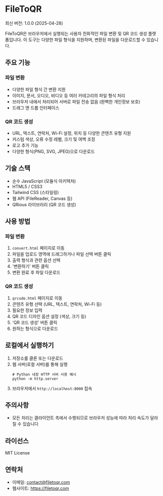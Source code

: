 # FileToQR

최신 버전: 1.0.0 (2025-04-28)

FileToQR은 브라우저에서 실행되는 사용자 친화적인 파일 변환 및 QR 코드 생성 플랫폼입니다. 이 도구는 다양한 파일 형식을 지원하며, 변환된 파일을 다운로드할 수 있습니다.

## 주요 기능

### 파일 변환
- 다양한 파일 형식 간 변환 지원
- 이미지, 문서, 오디오, 비디오 등 여러 카테고리의 파일 형식 처리
- 브라우저 내에서 처리되어 서버로 파일 전송 없음 (완벽한 개인정보 보호)
- 드래그 앤 드롭 인터페이스

### QR 코드 생성
- URL, 텍스트, 연락처, Wi-Fi 설정, 위치 등 다양한 콘텐츠 유형 지원
- 커스텀 색상, 오류 수정 레벨, 크기 및 여백 조정
- 로고 추가 기능
- 다양한 형식(PNG, SVG, JPEG)으로 다운로드

## 기술 스택

- 순수 JavaScript (모듈식 아키텍처)
- HTML5 / CSS3
- Tailwind CSS (스타일링)
- 웹 API (FileReader, Canvas 등)
- QRious 라이브러리 (QR 코드 생성)

## 사용 방법

### 파일 변환

1. `convert.html` 페이지로 이동
2. 파일을 업로드 영역에 드래그하거나 파일 선택 버튼 클릭
3. 출력 형식과 관련 옵션 선택
4. '변환하기' 버튼 클릭
5. 변환 완료 후 파일 다운로드

### QR 코드 생성

1. `qrcode.html` 페이지로 이동
2. 콘텐츠 유형 선택 (URL, 텍스트, 연락처, Wi-Fi 등)
3. 필요한 정보 입력
4. QR 코드 디자인 옵션 설정 (색상, 크기 등)
5. 'QR 코드 생성' 버튼 클릭
6. 원하는 형식으로 다운로드

## 로컬에서 실행하기

1. 저장소를 클론 또는 다운로드
2. 웹 서버(로컬 서버)를 통해 실행
   ```
   # Python 내장 HTTP 서버 사용 예시
   python -m http.server
   ```
3. 브라우저에서 `http://localhost:8000` 접속

## 주의사항

- 모든 처리는 클라이언트 측에서 수행되므로 브라우저 성능에 따라 처리 속도가 달라질 수 있습니다

## 라이선스

MIT License

## 연락처

- 이메일: contact@filetoqr.com
- 웹사이트: https://filetoqr.com 